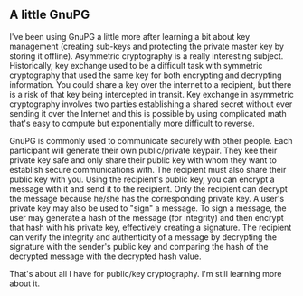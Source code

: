 ## A little GnuPG
I've been using GnuPG a little more after learning a bit about key management (creating sub-keys and protecting the private master key by storing it offline). Asymmetric cryptography is a really interesting subject. Historically, key exchange used to be a difficult task with symmetric cryptography that used the same key for both encrypting and decrypting information.
You could share a key over the internet to a recipient, but there is a risk of that key being intercepted in transit. Key exchange in asymmetric cryptography involves two parties establishing a shared secret without ever sending it over the Internet and this is possible by using complicated math that's easy to compute but exponentially more difficult to reverse.

GnuPG is commonly used to communicate securely with other people. Each participant will generate their own public/private keypair. They kee their private key safe and only share their public key with whom they want to establish secure communications with. The recipient must also share their public key with you. Using the recipient's public key, you can encrypt a message with it and send it to the recipient. Only the recipient can decrypt the message because he/she has the corresponding private key.
A user's private key may also be used to "sign" a message. To sign a message, the user may generate a hash of the message (for integrity) and then encrypt that hash with his private key, effectively creating a signature. The recipient can verify the integrity and authenticity of a message by decrypting the signature with the sender's public key and comparing the hash of the decrypted message with the decrypted hash value.

That's about all I have for public/key cryptography. I'm still learning more about it.
